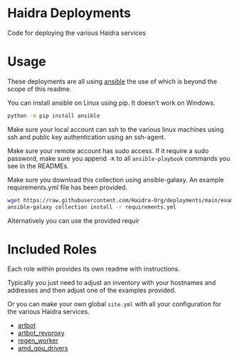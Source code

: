 # Haidra Deployments

Code for deploying the various Haidra services

# Usage

These deployments are all using [ansible](https://www.ansible.com/) the use of which is beyond the scope of this readme. 

You can install ansible on Linux using pip. It doesn't work on Windows.

```bash
python -m pip install ansible
```

Make sure your local account can ssh to the various linux machines using ssh and public key authentication using an ssh-agent.

Make sure your remote account has sudo access. If it require a sudo password, make sure you append `-K` to all `ansible-playbook` commands you see in the READMEs.

Make sure you download this collection using ansible-galaxy. An example requirements.yml file has been provided.

```bash
wget https://raw.githubusercontent.com/Haidra-Org/deployments/main/examples/requirements.yml
ansible-galaxy collection install -r requirements.yml
```

Alternatively you can use the provided requir

# Included Roles

Each role within provides its own readme with instructions. 

Typically you just need to adjust an inventory with your hostnames and addresses and then adjust one of the examples provided.

Or you can make your own global `site.yml` with all your configuration for the various Haidra services.


* [artbot](roles/artbot/README.md)
* [artbot_revproxy](roles/artbot_revproxy/README.md)
* [regen_worker](roles/regen_worker/README.md)
* [amd_gpu_drivers](roles/amd_gpu_drivers/README.md)
